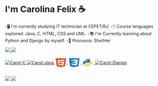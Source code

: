 # I'm Carolina Felix ☕


-🖥 I'm currently studying IT technician at CEFET/RJ.
-🖱 Course languages explored: Java, C, HTML, CSS and UML.
-📚 I'm Currently learning about Python and Django by myself.
-👋 Pronouns: She/Her

<div>
  <a href="https://github.com/zGhostily">
  <img height="180em" src="https://github-readme-stats.vercel.app/api?username=zGhostily&show_icons=true&theme=cobalt&include_all_commits=true&count_private=true"/>
  <img height="180em" src="https://github-readme-stats.vercel.app/api/top-langs/?username=zGhostily&layout=compact&langs_count=7&theme=cobalt"/>
</div>
<div style="display: inline_block"><br>
  <img align="center" alt="Carol-C" height="30" width="40" src="https://cdn.jsdelivr.net/gh/devicons/devicon/icons/c/c-original.svg">
  <img align="center" alt="Carol-Java" height="30" width="40" src="https://cdn.jsdelivr.net/gh/devicons/devicon/icons/java/java-original.svg">
  <img align="center" alt="Carol-HTML" height="30" width="40" src="https://raw.githubusercontent.com/devicons/devicon/master/icons/html5/html5-original.svg">
  <img align="center" alt="Carol-CSS" height="30" width="40" src="https://raw.githubusercontent.com/devicons/devicon/master/icons/css3/css3-original.svg">
  <img align="center" alt="Carol-Python" height="30" width="40" src="https://raw.githubusercontent.com/devicons/devicon/master/icons/python/python-original.svg">
  <img align="center" alt="Carol-Django" height="30" width="40" src="https://cdn.jsdelivr.net/gh/devicons/devicon/icons/django/django-original.svg">
</div>

 ##
 <div>
    <a href = "mailto:carolrigaudfelix@gmail.com"><img src="https://img.shields.io/badge/Gmail-D14836?style=for-the-badge&logo=gmail&logoColor=white" target="_blank"></a>
    <a href = "https://www.linkedin.com/in/carolina-felix-a24797220/"><img src="https://img.shields.io/badge/LinkedIn-0077B5?style=for-the-badge&logo=linkedin&logoColor=white" target="_blank"></a>
 </div>
